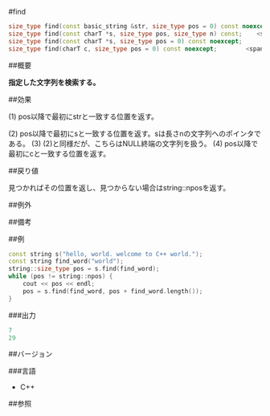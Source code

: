 #find
```cpp
size_type find(const basic_string &str, size_type pos = 0) const noexcept;    // (1)
size_type find(const charT *s, size_type pos, size_type n) const;    <span>    <span>    <span> // (2)</span></span></span>
size_type find(const charT *s, size_type pos = 0) const noexcept;        <span>    <span> // (3)</span></span>
size_type find(charT c, size_type pos = 0) const noexcept;        <span>    <span> <span>    <span>   </span>// (4)</span></span></span>
```

##概要

<b>指定した文字列を検索する。</b>


##効果

(1) pos以降で最初にstrと一致する位置を返す。

(2) pos以降で最初にsと一致する位置を返す。sは長さnの文字列へのポインタである。
(3) (2)と同様だが、こちらはNULL終端の文字列を扱う。
(4) pos以降で最初にcと一致する位置を返す。


##戻り値

見つかればその位置を返し、見つからない場合はstring::nposを返す。


##例外


##備考



##例

```cpp
const string s("hello, world. welcome to C++ world.");
const string find_word("world");
string::size_type pos = s.find(find_word);
while (pos != string::npos) {
    cout << pos << endl;
    pos = s.find(find_word, pos + find_word.length());
}
```

###出力

```cpp
7
29
```

##バージョン


###言語


- C++



##参照


